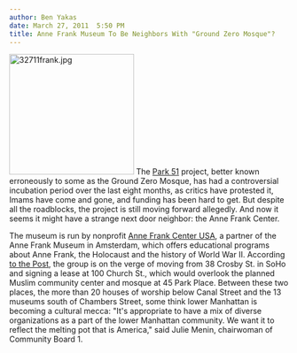 ```yaml
---
author: Ben Yakas
date: March 27, 2011  5:50 PM
title: Anne Frank Museum To Be Neighbors With "Ground Zero Mosque"?
---
```


<p><span class="mt-enclosure mt-enclosure-image" style="display: inline;"> <img alt="32711frank.jpg" src="https://web.archive.org/web/20120120032711im_/http://gothamist.com/attachments/byakas/32711frank.jpg" width="225" height="218" class="image-left"> </span>The <a href="https://web.archive.org/web/20120120032711/http://gothamist.com/tags/park51">Park 51</a> project, better known erroneously to some as the Ground Zero Mosque, has had a controversial incubation period over the last eight months, as critics have protested it, Imams have come and gone, and funding has been hard to get. But despite all the roadblocks, the project is still moving forward allegedly. And now it seems it might have a strange next door neighbor: the Anne Frank Center.</p>

<p>The museum is run by nonprofit <a href="https://web.archive.org/web/20120120032711/http://www.annefrank.com/">Anne Frank Center USA</a>, a partner of the Anne Frank Museum in Amsterdam, which offers educational programs about Anne Frank, the Holocaust and the history of World War II. According <a href="https://web.archive.org/web/20120120032711/http://www.nypost.com/p/news/local/manhattan/imams_girl_next_door_JYq5A7zDYgNHBHeMMEe9oI?CMP=OTC-rss&amp;FEEDNAME=">to the Post</a>, the group is on the verge of moving from 38 Crosby St. in SoHo and signing a lease at 100 Church St., which would overlook the planned Muslim community center and mosque at 45 Park Place. Between these two places, the more than 20 houses of worship below Canal Street and the 13 museums south of Chambers Street, some think lower Manhattan is becoming a cultural mecca: &quot;It&apos;s appropriate to have a mix of diverse organizations as a part of the lower Manhattan community. We want it to reflect the melting pot that is America,&quot; said Julie Menin, chairwoman of Community Board 1.</p>